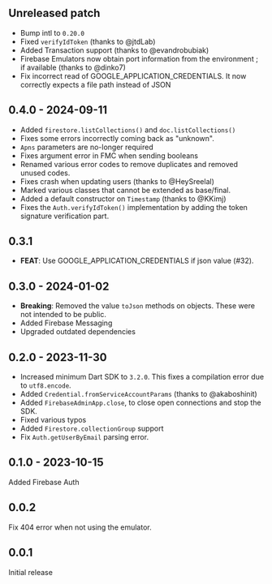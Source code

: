 ## Unreleased patch

- Bump intl to `0.20.0`
- Fixed `verifyIdToken` (thanks to @jtdLab)
- Added Transaction support (thanks to @evandrobubiak)
- Firebase Emulators now obtain port information from the environment ; if available (thanks to @dinko7)
- Fix incorrect read of GOOGLE_APPLICATION_CREDENTIALS. It now correctly expects a file path instead of JSON

## 0.4.0 - 2024-09-11

- Added `firestore.listCollections()` and `doc.listCollections()`
- Fixes some errors incorrectly coming back as "unknown".
- `Apns` parameters are no-longer required
- Fixes argument error in FMC when sending booleans
- Renamed various error codes to remove duplicates and removed
  unused codes.
- Fixes crash when updating users (thanks to @HeySreelal)
- Marked various classes that cannot be extended as base/final.
- Added a default constructor on `Timestamp` (thanks to @KKimj)
- Fixes the `Auth.verifyIdToken()` implementation by adding the
    token signature verification part. 

## 0.3.1

 - **FEAT**: Use GOOGLE_APPLICATION_CREDENTIALS if json value (#32).

## 0.3.0 - 2024-01-02

- **Breaking**: Removed the value `toJson` methods on objects.
  These were not intended to be public.
- Added Firebase Messaging
- Upgraded outdated dependencies

## 0.2.0 - 2023-11-30

- Increased minimum Dart SDK to `3.2.0`.
  This fixes a compilation error due to `utf8.encode`.
- Added `Credential.fromServiceAccountParams` (thanks to @akaboshinit)
- Added `FirebaseAdminApp.close`, to close open connections and stop the SDK.
- Fixed various typos
- Added `Firestore.collectionGroup` support
- Fix `Auth.getUserByEmail` parsing error.

## 0.1.0 - 2023-10-15

Added Firebase Auth

## 0.0.2

Fix 404 error when not using the emulator.

## 0.0.1

Initial release
